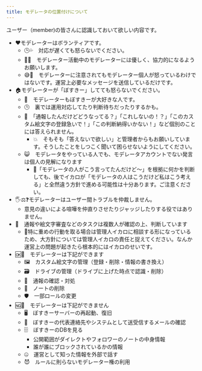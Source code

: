 ```yaml
---
title: モデレータの位置付けについて
---
```


ユーザー（member)の皆さんに認識しておいて欲しい内容です。

- ♥モデレーターはボランティアです。
    - 🕒💦　対応が遅くても怒らないでください。
    - 🥰✨　モデレーター活動中のモデレーターには優しく、協力的になるようお願いします。
    - 😅📨　モデレーターに注意されてもモデレーター個人が怒っているわけではないです。運営上必要なメッセージを送信しているだけです。
- 🏠モデレーターが「ぼすきー」してても怒らないでください。
    - 🥳　モデレーターもぼすきーが大好きな人です。
    - 🕒　裏では運用対応してたり判断待ちだったりするかも。
    - 🤔　「通報したんだけどどうなってる？」「これしないの！？」「このカスタム絵文字の登録急いで！」「この判断納得いかない！」など個別のことには答えられません。
        - 💥　そもそも「答えないで欲しい」と管理者からもお願いしています。そうしたことをしつこく聞いて困らせないようにしてください。
    - 😺　モデレータをやっている人でも、モデレータアカウントでない発言は個人の見解になります
        - 🤷「モデレータの人がこう言ってたんだけど～」を根拠に何かを判断しても、後でイカロが「モデレータの人はこうだけど私はこう考える」と全然違う方針で進める可能性は十分あります。ご注意ください。
- 🖐️⚖️❓モデレーターはユーザー間トラブルを仲裁しません。
    - 意見の違いによる喧嘩を仲直りさせたりジャッジしたりする役ではありません。
- 👥　通報や絵文字審査などのタスクは複数人が確認の上、判断しています
    - 🐨特に重めの行動を取る場合は管理人イカロに相談する形になっているため、大方針については管理人イカロの責任と捉えてください。なんか運営上の問題が起きたら根本的にはイカロのせいです。
- 🆗🔑　モデレーターは下記ができます
    - 🖼️　カスタム絵文字の管理（登録・削除・情報の書き換え）
    - 🗃️　ドライブの管理（ドライブに上げた時点で認識・削除）
    - 🚨　通報の確認・対処
    - 🧨　ノートの削除
    - 🛡　一部ロールの変更
- 🆖🚫　モデレーターは下記ができません
    - 🖥　ぼすきーサーバーの再起動、復旧
    - 📧　ぼすきーの代表連絡先やシステムとして送受信するメールの確認
    - 🗄️　ぼすきーのDBを見る
        - 公開範囲がダイレクトやフォロワーのノートの中身情報
        - 誰が誰にブロックされているかの情報
    - 🤐　運営として知った情報を外部で話す
    - 😈　ルールに則らないモデレーター権の利用